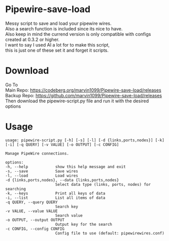 # Pipewire-save-load

Messy script to save and load your pipewire wires.  
Also a search function is included since its nice to have.  
Also keep in mind the currend version is only compatible with configs created at 0.3.2 or higher.  
I want to say I used AI a lot for to make this script,   
this is just one of these set it and forget it scripts.

# Download
Go To  
Main Repo: https://codeberg.org/marvin1099/Pipewire-save-load/releases  
Backup Repo: https://github.com/marvin1099/Pipewire-save-load/releases  
Then download the pipewire-script.py file and run it with the desired options   

# Usage

    usage: pipewire-script.py [-h] [-s] [-l] [-d {links,ports,nodes}] [-k] [-i] [-q QUERY] [-v VALUE] [-o OUTPUT] [-c CONFIG]

    Manage PipeWire connections.

    options:
    -h, --help            show this help message and exit
    -s, --save            Save wires
    -l, --load            Load wires
    -d {links,ports,nodes}, --data {links,ports,nodes}
                          Select data type (links, ports, nodes) for searching
    -k, --keys            Print all keys of data
    -i, --list            List all items of data
    -q QUERY, --query QUERY
                          Search key
    -v VALUE, --value VALUE
                          Search value
    -o OUTPUT, --output OUTPUT
                          Output key for the search
    -c CONFIG, --config CONFIG
                          Config file to use (default: pipewirewires.conf)